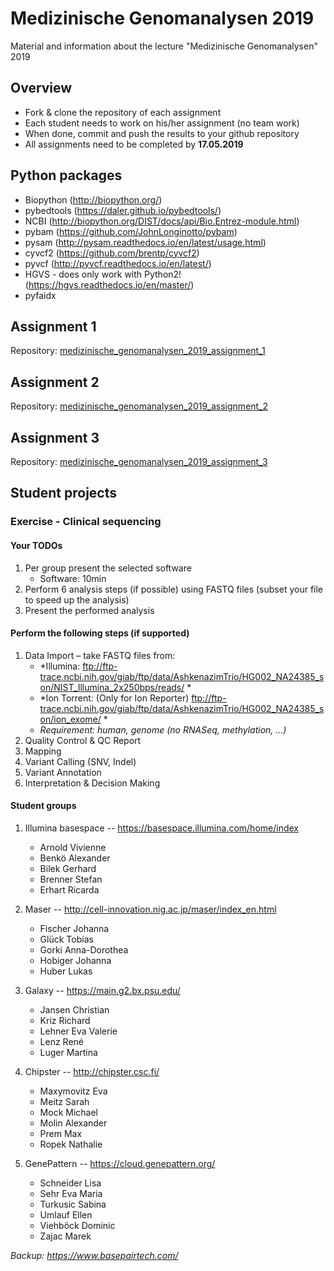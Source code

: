 # Medizinische Genomanalysen 2019
Material and information about the lecture "Medizinische Genomanalysen" 2019

## Overview
* Fork & clone the repository of each assignment
* Each student needs to work on his/her assignment (no team work)
* When done, commit and push the results to your github repository
* All assignments need to be completed by **17.05.2019**

## Python packages
* Biopython (http://biopython.org/)
* pybedtools (https://daler.github.io/pybedtools/)
* NCBI (http://biopython.org/DIST/docs/api/Bio.Entrez-module.html)
* pybam (https://github.com/JohnLonginotto/pybam)
* pysam (http://pysam.readthedocs.io/en/latest/usage.html)
* cyvcf2 (https://github.com/brentp/cyvcf2)
* pyvcf (http://pyvcf.readthedocs.io/en/latest/)
* HGVS - does only work with Python2! (https://hgvs.readthedocs.io/en/master/)
* pyfaidx



## Assignment 1
Repository: [medizinische_genomanalysen_2019_assignment_1](https://github.com/spabinger/medizinische_genomanalysen_2019_assignment_1)

## Assignment 2
Repository: [medizinische_genomanalysen_2019_assignment_2](https://github.com/spabinger/medizinische_genomanalysen_2019_assignment_2)

## Assignment 3
Repository: [medizinische_genomanalysen_2019_assignment_3](https://github.com/spabinger/medizinische_genomanalysen_2019_assignment_3)



## Student projects

### Exercise - Clinical sequencing

#### Your TODOs
1. Per group present the selected software
   * Software: 10min 
2. Perform 6 analysis steps (if possible) using FASTQ files (subset your file to speed up the analysis)
3. Present the performed analysis


#### Perform the following steps (if supported)
1. Data Import – take FASTQ files from:
   * *Illumina:  ftp://ftp-trace.ncbi.nih.gov/giab/ftp/data/AshkenazimTrio/HG002_NA24385_son/NIST_Illumina_2x250bps/reads/ * 
   * *Ion Torrent: (Only for Ion Reporter)  ftp://ftp-trace.ncbi.nih.gov/giab/ftp/data/AshkenazimTrio/HG002_NA24385_son/ion_exome/ *
   * *Requirement: human, genome (no RNASeq, methylation, …)*
2. Quality Control & QC Report
3. Mapping
4. Variant Calling (SNV, Indel)
5. Variant Annotation
6. Interpretation & Decision Making

#### Student groups 
1. Illumina basespace  --  https://basespace.illumina.com/home/index 
   * Arnold	Vivienne
   * Benkö	Alexander
   * Bilek	Gerhard
   * Brenner	Stefan
   * Erhart	Ricarda

2. Maser  --  http://cell-innovation.nig.ac.jp/maser/index_en.html
   * Fischer	Johanna
   * Glück	Tobias
   * Gorki	Anna-Dorothea
   * Hobiger	Johanna
   * Huber	Lukas
3. Galaxy  --  https://main.g2.bx.psu.edu/ 
   * Jansen	Christian
   * Kriz	Richard
   * Lehner	Eva Valerie
   * Lenz	René
   * Luger	Martina
4. Chipster  --  http://chipster.csc.fi/ 
   * Maxymovitz	Eva
   * Meitz	Sarah
   * Mock	Michael
   * Molin	Alexander
   * Prem	Max
   * Ropek	Nathalie
5. GenePattern  --  https://cloud.genepattern.org/
   * Schneider	Lisa
   * Sehr	Eva Maria
   * Turkusic	Sabina
   * Umlauf	Ellen
   * Viehböck	Dominic
   * Zajac	Marek


*Backup: https://www.basepairtech.com/*








